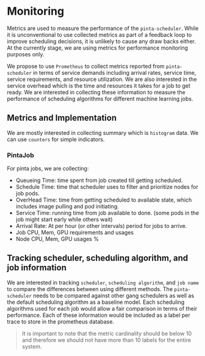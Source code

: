 # Monitoring

Metrics are used to measure the performance of the `pinta-scheduler`. While it is unconventional to use collected metrics as part of a feedback loop to improve scheduling decisions, it is unlikely to cause any draw backs either. At the currently stage, we are using metrics for performance monitoring purposes only. 

We propose to use `Prometheus` to collect metrics reported from `pinta-scheduler` in terms of service demands including arrival rates, service time, service requirements, and resource utilization. We are also interested in the service overhead which is the time and resources it takes for a job to get ready. We are interested in collecting these information to measure the performance of scheduling algorithms for different machine learning jobs.

## Metrics and Implementation
We are mostly interested in collecting summary which is `histogram` data. We can use `counters` for simple indicators.

### PintaJob
For pinta jobs, we are collecting:
 - Queueing Time: time spent from job created till getting scheduled.
 - Schedule Time: time that scheduler uses to filter and prioritize nodes for job pods.
 - OverHead Time: time from getting scheduled to available state, which includes image pulling and pod initiating.
 - Service Time: running time from job available to done. (some pods in the job might start early while others wait)
 - Arrival Rate: At per hour (or other intervals) period for jobs to arrive.
 - Job CPU, Mem, GPU requirements and usages
 - Node CPU, Mem, GPU usages %
 

## Tracking scheduler, scheduling algorithm, and job information
We are interested in tracking `scheduler`, `scheduling algorithm`, and `job name` to compare the differences between using different methods. The `pinta-scheduler` needs to be compared against other gang schedulers as well as the default scheduling algorithm as a baseline model. Each scheduling algorithms used for each job would allow a fair comparison in terms of their performance. Each of these information would be included as a label per trace to store in the prometheus database. 
> It is important to note that the metric cardinality should be below 10 and therefore we should not have more than 10 labels for the entire system.